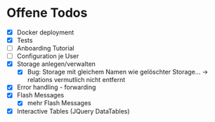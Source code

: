 # Offene Todos

* [x] Docker deployment
* [x] Tests
* [ ] Anboarding Tutorial
* [ ] Configuration je User
* [x] Storage anlegen/verwalten
  * [x] Bug: Storage mit gleichem Namen wie gelöschter Storage... -> relations vermutlich nicht entfernt
* [x] Error handling - forwarding
* [x] Flash Messages
  * [x] mehr Flash Messages
* [x] Interactive Tables (JQuery DataTables)
